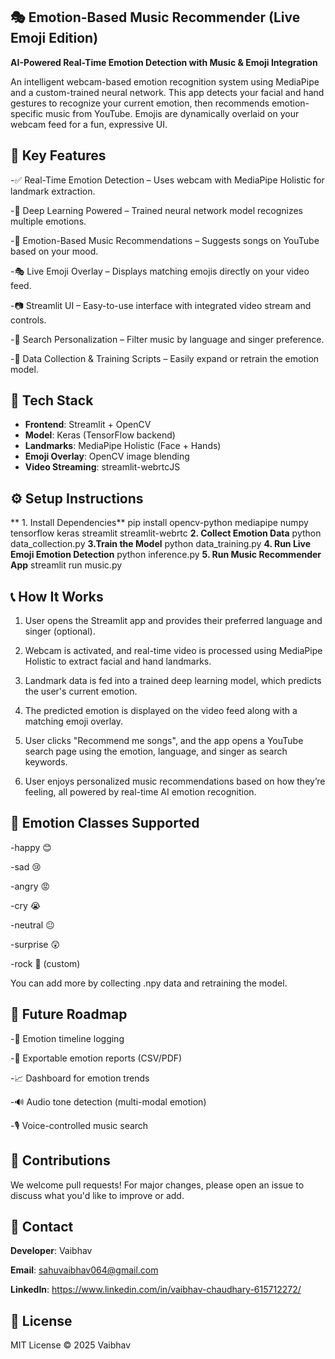 ## 🎭 Emotion-Based Music Recommender (**Live Emoji Edition**)
**AI-Powered Real-Time Emotion Detection with Music & Emoji Integration**

An intelligent webcam-based emotion recognition system using MediaPipe and a custom-trained neural network. This app detects your facial and hand gestures to recognize your current emotion, then recommends emotion-specific music from YouTube. Emojis are dynamically overlaid on your webcam feed for a fun, expressive UI.

## 🚀 Key Features

-✅ Real-Time Emotion Detection – Uses webcam with MediaPipe Holistic for landmark extraction.

-🧠 Deep Learning Powered – Trained neural network model recognizes multiple emotions.

-🎵 Emotion-Based Music Recommendations – Suggests songs on YouTube based on your mood.

-🎭 Live Emoji Overlay – Displays matching emojis directly on your video feed.

-📷 Streamlit UI – Easy-to-use interface with integrated video stream and controls.

-🔎 Search Personalization – Filter music by language and singer preference.

-🧪 Data Collection & Training Scripts – Easily expand or retrain the emotion model.

## 🧱 Tech Stack
- **Frontend**: Streamlit + OpenCV
- **Model**: Keras (TensorFlow backend)
- **Landmarks**: MediaPipe Holistic (Face + Hands)
- **Emoji Overlay**: OpenCV image blending
- **Video Streaming**: streamlit-webrtcJS

## ⚙️ Setup Instructions
** 1. Install Dependencies**
pip install opencv-python mediapipe numpy tensorflow keras streamlit streamlit-webrtc
**2. Collect Emotion Data**
python data_collection.py
**3.Train the Model**
python data_training.py
**4. Run Live Emoji Emotion Detection**
python inference.py
**5. Run Music Recommender App**
streamlit run music.py

## 📞 How It Works

1. User opens the Streamlit app and provides their preferred language and singer (optional).

2. Webcam is activated, and real-time video is processed using MediaPipe Holistic to extract facial and hand landmarks.

3. Landmark data is fed into a trained deep learning model, which predicts the user's current emotion.

4. The predicted emotion is displayed on the video feed along with a matching emoji overlay.

5. User clicks "Recommend me songs", and the app opens a YouTube search page using the emotion, language, and singer as search keywords.

6. User enjoys personalized music recommendations based on how they’re feeling, all powered by real-time AI emotion recognition.

## 🎯 Emotion Classes Supported
-happy 😊

-sad 😢

-angry 😡

-cry 😭

-neutral 😐

-surprise 😲

-rock 🤘 (custom)

 You can add more by collecting .npy data and retraining the model.

## 🧠 Future Roadmap
-📄 Emotion timeline logging

-📁 Exportable emotion reports (CSV/PDF)

-📈 Dashboard for emotion trends

-🔊 Audio tone detection (multi-modal emotion)

-🎙️ Voice-controlled music search



## 🤝 Contributions
We welcome pull requests! For major changes, please open an issue to discuss what you'd like to improve or add.

## 📧 Contact
**Developer**: Vaibhav

**Email**: sahuvaibhav064@gmail.com

**LinkedIn**: https://www.linkedin.com/in/vaibhav-chaudhary-615712272/

## 📜 License
MIT License © 2025 Vaibhav
